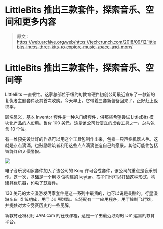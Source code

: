 # LittleBits 推出三款套件，探索音乐、空间和更多内容

> 原文：<https://web.archive.org/web/https://techcrunch.com/2018/09/12/littlebits-intros-three-kits-to-explore-music-space-and-more/>

# LittleBits 推出三款套件，探索音乐、空间等

LittleBits 一直很忙。这家总部位于纽约的教育硬件初创公司最近宣布了一款新的复仇者主题套件及其首次收购。今天早上，它带着三套新装备回来了，正好赶上返校季。

顾名思义，基本 Inventor 套件是一种入门级套件，供那些希望尝试 LittleBits 模块化产品的人使用。售价 100 美元，这是该公司较便宜的成套工具之一，总共包含 10 个位。

有一堆预先设计好的作品可以用这个工具包制作出来，包括一只声控机器人手。这就是点点滴滴，也鼓励建筑者利用这些点点滴滴创造自己的愿景。其他可能性包括智能灯和入侵警报。

![](img/a833ebe7b78a32c396a9b482b218ce87.png)

电子音乐发明家套件加入了该公司的 Korg 许可合成套件，该公司的重点是音乐制作。这一次，基础是一个用 8 位构建的 keytar。孩子们也可以打破这种形式，构建其他乐器，如电子鼓套件。

130 美元的太空漫游发明家套件是这一系列中最贵的，也可以说是最酷的。行星漫游车由 15 位组成，用于 30 项活动。它还配有一个应用程序，用于控制飞行器，并提供对太空竞赛历史的一些见解。

新教材还将利用 JAM.com 的在线课程，这是一个由最近收购的 DIY 运营的教育平台。